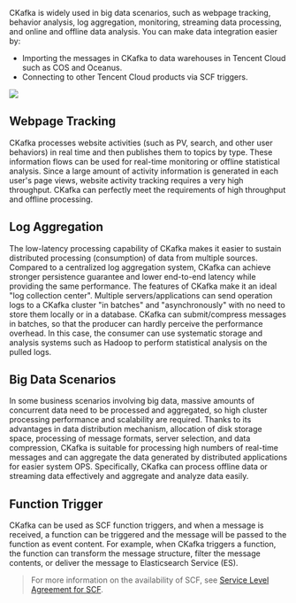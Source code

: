 CKafka is widely used in big data scenarios, such as webpage tracking, behavior analysis, log aggregation, monitoring, streaming data processing, and online and offline data analysis.
You can make data integration easier by:
- Importing the messages in CKafka to data warehouses in Tencent Cloud such as COS and Oceanus.
- Connecting to other Tencent Cloud products via SCF triggers.

![](https://main.qcloudimg.com/raw/da8ad5878b33b7b1fea4a515a8ef2648.png)

## Webpage Tracking
CKafka processes website activities (such as PV, search, and other user behaviors) in real time and then publishes them to topics by type. These information flows can be used for real-time monitoring or offline statistical analysis.
Since a large amount of activity information is generated in each user's page views, website activity tracking requires a very high throughput. CKafka can perfectly meet the requirements of high throughput and offline processing.

## Log Aggregation
The low-latency processing capability of CKafka makes it easier to sustain distributed processing (consumption) of data from multiple sources. Compared to a centralized log aggregation system, CKafka can achieve stronger persistence guarantee and lower end-to-end latency while providing the same performance.
The features of CKafka make it an ideal "log collection center". Multiple servers/applications can send operation logs to a CKafka cluster "in batches" and "asynchronously" with no need to store them locally or in a database. CKafka can submit/compress messages in batches, so that the producer can hardly perceive the performance overhead. In this case, the consumer can use systematic storage and analysis systems such as Hadoop to perform statistical analysis on the pulled logs.

## Big Data Scenarios
In some business scenarios involving big data, massive amounts of concurrent data need to be processed and aggregated, so high cluster processing performance and scalability are required. Thanks to its advantages in data distribution mechanism, allocation of disk storage space, processing of message formats, server selection, and data compression, CKafka is suitable for processing high numbers of real-time messages and can aggregate the data generated by distributed applications for easier system OPS.
Specifically, CKafka can process offline data or streaming data effectively and aggregate and analyze data easily.

## Function Trigger
CKafka can be used as SCF function triggers, and when a message is received, a function can be triggered and the message will be passed to the function as event content. For example, when CKafka triggers a function, the function can transform the message structure, filter the message contents, or deliver the message to Elasticsearch Service (ES).
>For more information on the availability of SCF, see [Service Level Agreement for SCF](https://intl.cloud.tencent.com/document/product/583/31778).
